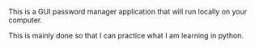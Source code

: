 This is a GUI password manager application that will run locally on your computer.

This is mainly done so that I can practice what I am learning in python.
